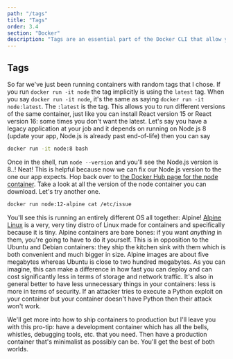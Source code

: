 ```yaml
---
path: "/tags"
title: "Tags"
order: 3.4
section: "Docker"
description: "Tags are an essential part of the Docker CLI that allow you to label your containers with referenceable tags and allows you to tie your app to specific versions of containers, whether that's a certain version of Linux or a particular version of Node.js (or both!)"
---
```


## Tags

So far we've just been running containers with random tags that I chose. If you run `docker run -it node` the tag implicitly is using the `latest` tag. When you say `docker run -it node`, it's the same as saying `docker run -it node:latest`. The `:latest` is the tag. This allows you to run different versions of the same container, just like you can install React version 15 or React version 16: some times you don't want the latest. Let's say you have a legacy application at your job and it depends on running on Node.js 8 (update your app, Node.js is already past end-of-life) then you can say

```bash
docker run -it node:8 bash
```

Once in the shell, run `node --version` and you'll see the Node.js version is 8._._! Neat! This is helpful because now we can fix our Node.js version to the one our app expects. Hop back over to [the Docker Hub page for the node container][node]. Take a look at all the version of the node container you can download. Let's try another one.

```bash
docker run node:12-alpine cat /etc/issue
```

You'll see this is running an entirely different OS all together: Alpine! [Alpine Linux][alpine] is a very, very tiny distro of Linux made for containers and specifically because it is tiny. Alpine containers are bare bones: if you want _anything_ in them, you're going to have to do it yourself. This is in opposition to the Ubuntu and Debian containers: they ship the kitchen sink with them which is both convenient and much bigger in size. Alpine images are about five megabytes whereas Ubuntu is close to two hundred megabytes. As you can imagine, this can make a difference in how fast you can deploy and can cost significantly less in terms of storage and network traffic. It's also in general better to have less unnecessary things in your containers: less is more in terms of security. If an attacker tries to execute a Python exploit on your container but your container doesn't have Python then their attack won't work.

We'll get more into how to ship containers to production but I'll leave you with this pro-tip: have a development container which has all the bells, whistles, debugging tools, etc. that you need. Then have a production container that's minimalist as possibly can be. You'll get the best of both worlds.

[node]: https://hub.docker.com/_/node/
[alpine]: https://hub.docker.com/_/alpine
